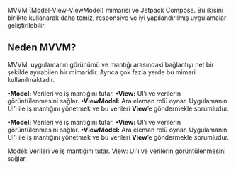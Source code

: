 MVVM (Model-View-ViewModel) mimarisi ve Jetpack Compose. Bu ikisini birlikte kullanarak daha temiz, responsive ve iyi yapılandırılmış uygulamalar geliştirilebilir.
## Neden MVVM?
MVVM, uygulamanın görünümü ve mantığı arasındaki bağlantıyı net bir şekilde ayırabilen bir mimaridir. Ayrıca çok fazla yerde bu mimari kullanılmaktadır.

**•Model:** Verileri ve iş mantığını tutar.
**•View:** UI’ı ve verilerin görüntülenmesini sağlar.
**•ViewModel:** Ara eleman rolü oynar. Uygulamanın UI’ı ile iş mantığını yönetmek ve bu verileri **View**’e göndermekle sorumludur.





**•Model:** Verileri ve iş mantığını tutar.
**•View:** UI’ı ve verilerin görüntülenmesini sağlar.
**•ViewModel:** Ara eleman rolü oynar. Uygulamanın UI’ı ile iş mantığını yönetmek ve bu verileri **View**’e göndermekle sorumludur.



Model: Verileri ve iş mantığını tutar.
View: UI'ı ve verilerin görüntülenmesini sağlar.